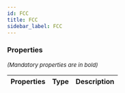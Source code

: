 ```yaml
---
id: FCC
title: FCC
sidebar_label: FCC
---
```




### Properties

<font size="2"><i>(Mandatory properties are in bold)</i></font>

| Properties | Type | Description |
| --------- | ---- | ----------- |

